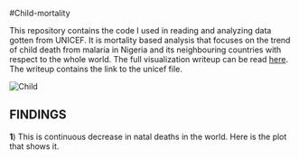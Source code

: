 #Child-mortality

This repository contains the code I used in reading and analyzing data gotten from UNICEF. It is  mortality based analysis that focuses on the trend of child death from malaria in Nigeria and its neighbouring countries with respect to the whole world. The full visualization writeup can be read [here](https://medium.com/@eddy.esu.22/global-reduction-in-infant-mortality-864d1879a217). The writeup contains the link to the unicef file.

![Child](https://unsplash.com/photos/ZzE9uKOAchc)


## FINDINGS
  **1**) This is continuous decrease in natal deaths in the world. Here is the plot that shows it. 
